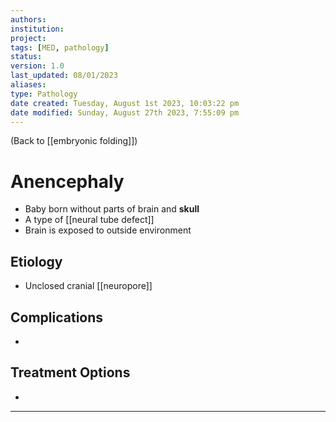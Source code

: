 ```yaml
---
authors: 
institution: 
project: 
tags: [MED, pathology]
status: 
version: 1.0
last_updated: 08/01/2023
aliases: 
type: Pathology
date created: Tuesday, August 1st 2023, 10:03:22 pm
date modified: Sunday, August 27th 2023, 7:55:09 pm
---
```


(Back to [[embryonic folding]])

# Anencephaly

- Baby born without parts of brain and **skull**
- A type of [[neural tube defect]]
- Brain is exposed to outside environment

## Etiology
- Unclosed cranial [[neuropore]]

## Complications
- 

## Treatment Options
- 

---
